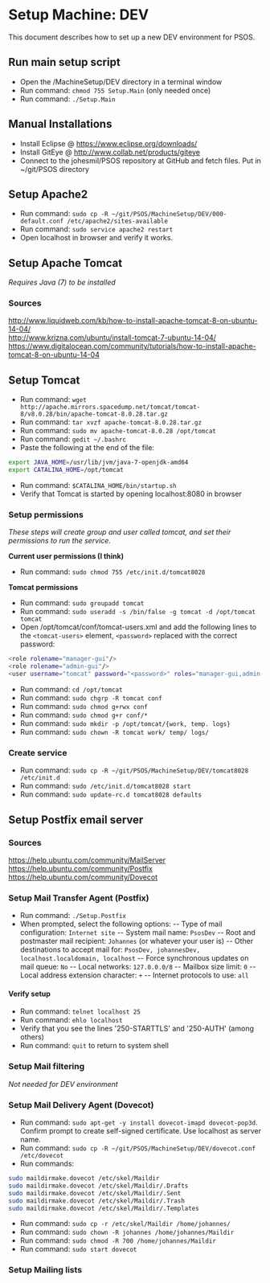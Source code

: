 # Setup Machine: DEV
This document describes how to set up a new DEV environment for PSOS.

## Run main setup script

- Open the /MachineSetup/DEV directory in a terminal window
- Run command: `chmod 755 Setup.Main` (only needed once)
- Run command: `./Setup.Main`


## Manual Installations

- Install Eclipse @ https://www.eclipse.org/downloads/
- Install GitEye @ http://www.collab.net/products/giteye
- Connect to the johesmil/PSOS repository at GitHub and fetch files. Put in ~/git/PSOS directory

## Setup Apache2

- Run command: `sudo cp -R ~/git/PSOS/MachineSetup/DEV/000-default.conf /etc/apache2/sites-available`
- Run command: `sudo service apache2 restart`
- Open localhost in browser and verify it works.

## Setup Apache Tomcat
*Requires Java (7) to be installed*

### Sources
http://www.liquidweb.com/kb/how-to-install-apache-tomcat-8-on-ubuntu-14-04/  
http://www.krizna.com/ubuntu/install-tomcat-7-ubuntu-14-04/  
https://www.digitalocean.com/community/tutorials/how-to-install-apache-tomcat-8-on-ubuntu-14-04  


## Setup Tomcat

- Run command: `wget http://apache.mirrors.spacedump.net/tomcat/tomcat-8/v8.0.28/bin/apache-tomcat-8.0.28.tar.gz`
- Run command: `tar xvzf apache-tomcat-8.0.28.tar.gz`
- Run command: `sudo mv apache-tomcat-8.0.28 /opt/tomcat`
- Run command: `gedit ~/.bashrc`
- Paste the following at the end of the file:

```sh
export JAVA_HOME=/usr/lib/jvm/java-7-openjdk-amd64  
export CATALINA_HOME=/opt/tomcat  
```

- Run command: `$CATALINA_HOME/bin/startup.sh`
- Verify that Tomcat is started by opening localhost:8080 in browser


### Setup permissions
*These steps will create group and user called tomcat, and set their permissions to run the service.*

**Current user permissions (I think)**
- Run command: `sudo chmod 755 /etc/init.d/tomcat8028`

**Tomcat permissions**
- Run command: `sudo groupadd tomcat`
- Run command: `sudo useradd -s /bin/false -g tomcat -d /opt/tomcat tomcat`
- Open /opt/tomcat/conf/tomcat-users.xml and add the following lines to the `<tomcat-users>` element, `<password>` replaced with the correct password:

```sh
<role rolename="manager-gui"/>
<role rolename="admin-gui"/>
<user username="tomcat" password="<password>" roles="manager-gui,admin-gui"/>
```

- Run command: `cd /opt/tomcat`
- Run command: `sudo chgrp -R tomcat conf`
- Run command: `sudo chmod g+rwx conf`
- Run command: `sudo chmod g+r conf/*`
- Run command: `sudo mkdir -p /opt/tomcat/{work, temp. logs}`
- Run command: `sudo chown -R tomcat work/ temp/ logs/`

### Create service
- Run command: `sudo cp -R ~/git/PSOS/MachineSetup/DEV/tomcat8028 /etc/init.d`
- Run command: `sudo /etc/init.d/tomcat8028 start`
- Run command: `sudo update-rc.d tomcat8028 defaults`

## Setup Postfix email server

### Sources
https://help.ubuntu.com/community/MailServer
https://help.ubuntu.com/community/Postfix
https://help.ubuntu.com/community/Dovecot

### Setup Mail Transfer Agent (Postfix)

- Run command: `./Setup.Postfix`
- When prompted, select the following options:
-- Type of mail configuration: `Internet site`
-- System mail name: `PsosDev`
-- Root and postmaster mail recipient: `Johannes` (or whatever your user is)
-- Other destinations to accept mail for: `PsosDev, johannesDev, localhost.localdomain, localhost`
-- Force synchronous updates on mail queue: `No`
-- Local networks: `127.0.0.0/8`
-- Mailbox size limit: `0`
-- Local address extension character: `+`
-- Internet protocols to use: `all`

#### Verify setup
- Run command: `telnet localhost 25`
- Run command: `ehlo localhost`
- Verify that you see the lines '250-STARTTLS' and '250-AUTH' (among others)
- Run command: `quit` to return to system shell


### Setup Mail filtering
*Not needed for DEV environment*


### Setup Mail Delivery Agent (Dovecot)
- Run command: `sudo apt-get -y install dovecot-imapd dovecot-pop3d`. Confirm prompt to create self-signed certificate. Use localhost as server name.
- Run command: `sudo cp -R ~/git/PSOS/MachineSetup/DEV/dovecot.conf /etc/dovecot`
- Run commands: 

```sh
sudo maildirmake.dovecot /etc/skel/Maildir
sudo maildirmake.dovecot /etc/skel/Maildir/.Drafts
sudo maildirmake.dovecot /etc/skel/Maildir/.Sent
sudo maildirmake.dovecot /etc/skel/Maildir/.Trash
sudo maildirmake.dovecot /etc/skel/Maildir/.Templates

```

- Run command: `sudo cp -r /etc/skel/Maildir /home/johannes/`
- Run command: `sudo chown -R johannes /home/johannes/Maildir`
- Run command: `sudo chmod -R 700 /home/johannes/Maildir`
- Run command: `sudo start dovecot`



### Setup Mailing lists




